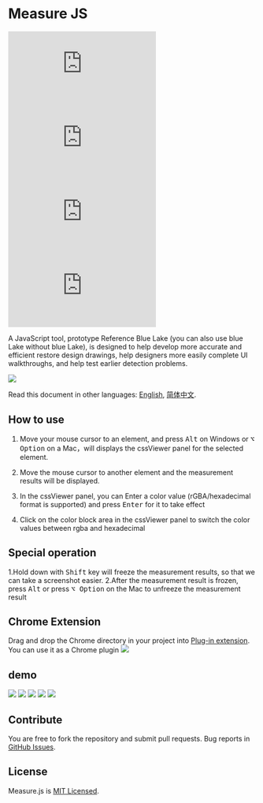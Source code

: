 # Measure JS

![GitHub Stars](https://img.shields.io/github/stars/weijian-zhu/measure.js)
![Github Forks](https://img.shields.io/github/forks/weijian-zhu/measure.js)
![GitHub Open Issues](https://img.shields.io/github/issues/weijian-zhu/measure.js)
![License](https://img.shields.io/github/license/weijian-zhu/measure.js)

A JavaScript tool, prototype Reference Blue Lake (you can also use blue Lake without blue Lake), is designed to help develop more accurate and efficient restore design drawings, help designers more easily complete UI walkthroughs, and help test earlier detection problems.

![](./assets/demo3.gif)

Read this document in other languages: [English](README.md), [简体中文](README.zh.md).

## How to use

1. Move your mouse cursor to an element, and press <kbd>Alt</kbd> on Windows or <kbd>⌥ Option</kbd> on a Mac，will displays the cssViewer panel for the selected element.

2. Move the mouse cursor to another element and the measurement results will be displayed.

3. In the cssViewer panel, you can Enter a color value (rGBA/hexadecimal format is supported) and press <kbd>Enter</kbd> for it to take effect

4. Click on the color block area in the cssViewer panel to switch the color values between rgba and hexadecimal

## Special operation

1.Hold down with <kbd>Shift</kbd> key will freeze the measurement results, so that we can take a screenshot easier.
2.After the measurement result is frozen, press <kbd>Alt</kbd> or press <kbd>⌥ Option</kbd> on the Mac to unfreeze the measurement result

## Chrome Extension

Drag and drop the Chrome directory in your project into [Plug-in extension](chrome://extensions/). You can use it as a Chrome plugin
![](./assets/install.png)

## demo

![](./assets/icon.png)
![](./assets/example4.png)
![](./assets/example1.png)
![](./assets/example2.png)
![](./assets/example3.png)

## Contribute

You are free to fork the repository and submit pull requests. Bug reports in [GitHub Issues](https://github.com/weijian-zhu/measure.js/issues).

## License

Measure.js is [MIT Licensed](LICENSE).
